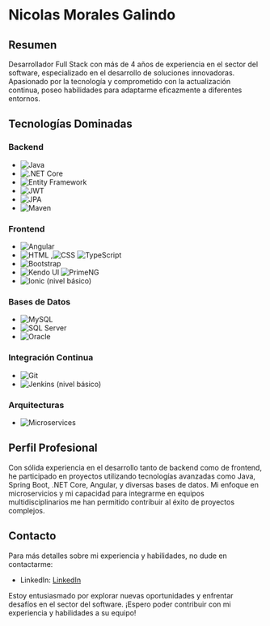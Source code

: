 # Nicolas Morales Galindo

## Resumen

Desarrollador Full Stack con más de 4 años de experiencia en el sector del software, especializado en el desarrollo de soluciones innovadoras. Apasionado por la tecnología y comprometido con la actualización continua, poseo habilidades para adaptarme eficazmente a diferentes entornos.

## Tecnologías Dominadas

### Backend

- ![Java](https://img.shields.io/badge/Java-ED8B00?style=for-the-badge&logo=java&logoColor=white)
- ![.NET Core](https://img.shields.io/badge/.NET_Core-512BD4?style=for-the-badge&logo=dotnet&logoColor=white)
- ![Entity Framework](https://img.shields.io/badge/Entity_Framework-512BD4?style=for-the-badge&logo=csharp&logoColor=white)
- ![JWT](https://img.shields.io/badge/JWT-000000?style=for-the-badge&logo=json-web-tokens&logoColor=white) 
- ![JPA](https://img.shields.io/badge/JPA-59666C?style=for-the-badge&logo=hibernate&logoColor=white) 
- ![Maven](https://img.shields.io/badge/Maven-C71A36?style=for-the-badge&logo=apache-maven&logoColor=white) 

### Frontend

- ![Angular](https://img.shields.io/badge/Angular->10-DD0031?style=for-the-badge&logo=angular&logoColor=white)
- ![HTML](https://img.shields.io/badge/HTML5-E34F26?style=for-the-badge&logo=html5&logoColor=white) ,![CSS](https://img.shields.io/badge/CSS3-1572B6?style=for-the-badge&logo=css3&logoColor=white) ![TypeScript](https://img.shields.io/badge/TypeScript-007ACC?style=for-the-badge&logo=typescript&logoColor=white) 
- ![Bootstrap](https://img.shields.io/badge/Bootstrap-563D7C?style=for-the-badge&logo=bootstrap&logoColor=white) 
- ![Kendo UI](https://img.shields.io/badge/Kendo_UI-5BB0D5?style=for-the-badge&logo=kendoui&logoColor=white)  ![PrimeNG](https://img.shields.io/badge/PrimeNG-7699B7?style=for-the-badge&logo=primeng&logoColor=white) 
- ![Ionic](https://img.shields.io/badge/Ionic-3880FF?style=for-the-badge&logo=ionic&logoColor=white)  (nivel básico)

### Bases de Datos

- ![MySQL](https://img.shields.io/badge/MySQL-4479A1?style=for-the-badge&logo=mysql&logoColor=white) 
- ![SQL Server](https://img.shields.io/badge/SQL_Server-CC2927?style=for-the-badge&logo=microsoft-sql-server&logoColor=white) 
- ![Oracle](https://img.shields.io/badge/Oracle-F80000?style=for-the-badge&logo=oracle&logoColor=white) 

### Integración Continua

- ![Git](https://img.shields.io/badge/Git-F05032?style=for-the-badge&logo=git&logoColor=white) 
- ![Jenkins](https://img.shields.io/badge/Jenkins-D24939?style=for-the-badge&logo=jenkins&logoColor=white)  (nivel básico)

### Arquitecturas

- ![Microservices](https://img.shields.io/badge/Microservices-00599C?style=for-the-badge&logo=microservices&logoColor=white) 

## Perfil Profesional

Con sólida experiencia en el desarrollo tanto de backend como de frontend, he participado en proyectos utilizando tecnologías avanzadas como Java, Spring Boot, .NET Core, Angular, y diversas bases de datos. Mi enfoque en microservicios y mi capacidad para integrarme en equipos multidisciplinarios me han permitido contribuir al éxito de proyectos complejos.

## Contacto

Para más detalles sobre mi experiencia y habilidades, no dude en contactarme:

- LinkedIn: [LinkedIn](https://www.linkedin.com/in/nicolas-morales-galindo-4b5bbb175)

Estoy entusiasmado por explorar nuevas oportunidades y enfrentar desafíos en el sector del software. ¡Espero poder contribuir con mi experiencia y habilidades a su equipo!
